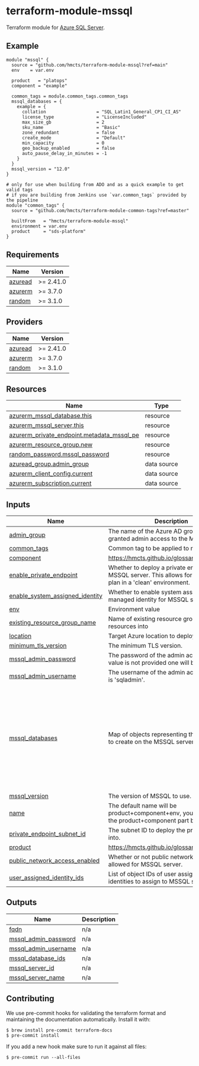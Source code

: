 # terraform-module-mssql

Terraform module for [Azure SQL Server](https://azure.microsoft.com/en-gb/products/azure-sql/).

## Example

```hcl
module "mssql" {
  source = "github.com/hmcts/terraform-module-mssql?ref=main"
  env    = var.env

  product   = "platops"
  component = "example"

  common_tags = module.common_tags.common_tags
  mssql_databases = {
    example = {
      collation                   = "SQL_Latin1_General_CP1_CI_AS"
      license_type                = "LicenseIncluded"
      max_size_gb                 = 2
      sku_name                    = "Basic"
      zone_redundant              = false
      create_mode                 = "Default"
      min_capacity                = 0
      geo_backup_enabled          = false
      auto_pause_delay_in_minutes = -1
    }
  }
  mssql_version = "12.0"
}

# only for use when building from ADO and as a quick example to get valid tags
# if you are building from Jenkins use `var.common_tags` provided by the pipeline
module "common_tags" {
  source = "github.com/hmcts/terraform-module-common-tags?ref=master"

  builtFrom   = "hmcts/terraform-module-mssql"
  environment = var.env
  product     = "sds-platform"
}
```

<!-- BEGIN_TF_DOCS -->
## Requirements

| Name | Version |
|------|---------|
| <a name="requirement_azuread"></a> [azuread](#requirement\_azuread) | >= 2.41.0 |
| <a name="requirement_azurerm"></a> [azurerm](#requirement\_azurerm) | >= 3.7.0 |
| <a name="requirement_random"></a> [random](#requirement\_random) | >= 3.1.0 |

## Providers

| Name | Version |
|------|---------|
| <a name="provider_azuread"></a> [azuread](#provider\_azuread) | >= 2.41.0 |
| <a name="provider_azurerm"></a> [azurerm](#provider\_azurerm) | >= 3.7.0 |
| <a name="provider_random"></a> [random](#provider\_random) | >= 3.1.0 |

## Resources

| Name | Type |
|------|------|
| [azurerm_mssql_database.this](https://registry.terraform.io/providers/hashicorp/azurerm/latest/docs/resources/mssql_database) | resource |
| [azurerm_mssql_server.this](https://registry.terraform.io/providers/hashicorp/azurerm/latest/docs/resources/mssql_server) | resource |
| [azurerm_private_endpoint.metadata_mssql_pe](https://registry.terraform.io/providers/hashicorp/azurerm/latest/docs/resources/private_endpoint) | resource |
| [azurerm_resource_group.new](https://registry.terraform.io/providers/hashicorp/azurerm/latest/docs/resources/resource_group) | resource |
| [random_password.mssql_password](https://registry.terraform.io/providers/hashicorp/random/latest/docs/resources/password) | resource |
| [azuread_group.admin_group](https://registry.terraform.io/providers/hashicorp/azuread/latest/docs/data-sources/group) | data source |
| [azurerm_client_config.current](https://registry.terraform.io/providers/hashicorp/azurerm/latest/docs/data-sources/client_config) | data source |
| [azurerm_subscription.current](https://registry.terraform.io/providers/hashicorp/azurerm/latest/docs/data-sources/subscription) | data source |

## Inputs

| Name | Description | Type | Default | Required |
|------|-------------|------|---------|:--------:|
| <a name="input_admin_group"></a> [admin\_group](#input\_admin\_group) | The name of the Azure AD group that will be granted admin access to the MSSQL server. | `string` | `null` | no |
| <a name="input_common_tags"></a> [common\_tags](#input\_common\_tags) | Common tag to be applied to resources | `map(string)` | n/a | yes |
| <a name="input_component"></a> [component](#input\_component) | https://hmcts.github.io/glossary/#component | `string` | n/a | yes |
| <a name="input_enable_private_endpoint"></a> [enable\_private\_endpoint](#input\_enable\_private\_endpoint) | Whether to deploy a private endpoint for the MSSQL server. This allows for a terraform plan in a 'clean' environment. | `bool` | `false` | no |
| <a name="input_enable_system_assigned_identity"></a> [enable\_system\_assigned\_identity](#input\_enable\_system\_assigned\_identity) | Whether to enable system assigned managed identity for MSSQL server. | `bool` | `true` | no |
| <a name="input_env"></a> [env](#input\_env) | Environment value | `string` | n/a | yes |
| <a name="input_existing_resource_group_name"></a> [existing\_resource\_group\_name](#input\_existing\_resource\_group\_name) | Name of existing resource group to deploy resources into | `string` | `null` | no |
| <a name="input_location"></a> [location](#input\_location) | Target Azure location to deploy the resource | `string` | `"UK South"` | no |
| <a name="input_minimum_tls_version"></a> [minimum\_tls\_version](#input\_minimum\_tls\_version) | The minimum TLS version. | `string` | `"1.2"` | no |
| <a name="input_mssql_admin_password"></a> [mssql\_admin\_password](#input\_mssql\_admin\_password) | The password of the admin account, if a value is not provided one will be generated. | `string` | `null` | no |
| <a name="input_mssql_admin_username"></a> [mssql\_admin\_username](#input\_mssql\_admin\_username) | The username of the admin account, default is 'sqladmin'. | `string` | `"sqladmin"` | no |
| <a name="input_mssql_databases"></a> [mssql\_databases](#input\_mssql\_databases) | Map of objects representing the databases to create on the MSSQL server. | <pre>map(object({<br>    collation                   = optional(string)<br>    license_type                = optional(string, "LicenseIncluded")<br>    max_size_gb                 = optional(number, 1)<br>    sku_name                    = optional(string, "Basic")<br>    zone_redundant              = optional(bool, false)<br>    create_mode                 = optional(string, "Default")<br>    min_capacity                = optional(number)<br>    geo_backup_enabled          = optional(bool, false)<br>    auto_pause_delay_in_minutes = optional(number, -1)<br>  }))</pre> | `{}` | no |
| <a name="input_mssql_version"></a> [mssql\_version](#input\_mssql\_version) | The version of MSSQL to use. | `string` | `"12.0"` | no |
| <a name="input_name"></a> [name](#input\_name) | The default name will be product+component+env, you can override the product+component part by setting this | `string` | `null` | no |
| <a name="input_private_endpoint_subnet_id"></a> [private\_endpoint\_subnet\_id](#input\_private\_endpoint\_subnet\_id) | The subnet ID to deploy the private endpoint into. | `string` | `null` | no |
| <a name="input_product"></a> [product](#input\_product) | https://hmcts.github.io/glossary/#product | `string` | n/a | yes |
| <a name="input_public_network_access_enabled"></a> [public\_network\_access\_enabled](#input\_public\_network\_access\_enabled) | Whether or not public network access is allowed for MSSQL server. | `bool` | `false` | no |
| <a name="input_user_assigned_identity_ids"></a> [user\_assigned\_identity\_ids](#input\_user\_assigned\_identity\_ids) | List of object IDs of user assigned managed identities to assign to MSSQL server. | `list(string)` | `[]` | no |

## Outputs

| Name | Description |
|------|-------------|
| <a name="output_fqdn"></a> [fqdn](#output\_fqdn) | n/a |
| <a name="output_mssql_admin_password"></a> [mssql\_admin\_password](#output\_mssql\_admin\_password) | n/a |
| <a name="output_mssql_admin_username"></a> [mssql\_admin\_username](#output\_mssql\_admin\_username) | n/a |
| <a name="output_mssql_database_ids"></a> [mssql\_database\_ids](#output\_mssql\_database\_ids) | n/a |
| <a name="output_mssql_server_id"></a> [mssql\_server\_id](#output\_mssql\_server\_id) | n/a |
| <a name="output_mssql_server_name"></a> [mssql\_server\_name](#output\_mssql\_server\_name) | n/a |
<!-- END_TF_DOCS -->

## Contributing

We use pre-commit hooks for validating the terraform format and maintaining the documentation automatically.
Install it with:

```shell
$ brew install pre-commit terraform-docs
$ pre-commit install
```

If you add a new hook make sure to run it against all files:
```shell
$ pre-commit run --all-files
```
